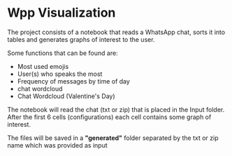 # Wpp Visualization

The project consists of a notebook that reads a WhatsApp chat, sorts it into tables and generates graphs of interest to the user.

Some functions that can be found are:
- Most used emojis
- User(s) who speaks the most
- Frequency of messages by time of day
- chat wordcloud
- Chat Wordcloud (Valentine's Day)

The notebook will read the chat (txt or zip) that is placed in the Input folder. After the first 6 cells (configurations) each cell contains some graph of interest.

The files will be saved in a **"generated"** folder separated by the txt or zip name which was provided as input